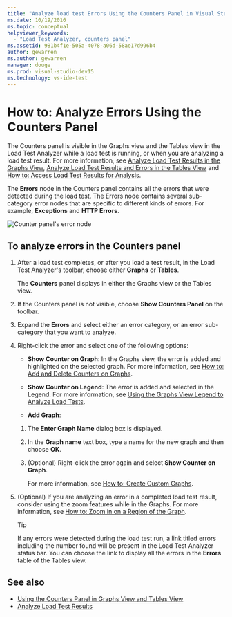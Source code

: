 ```yaml
---
title: "Analyze load test Errors Using the Counters Panel in Visual Studio"
ms.date: 10/19/2016
ms.topic: conceptual
helpviewer_keywords:
  - "Load Test Analyzer, counters panel"
ms.assetid: 981b4f1e-505a-4078-a06d-58ae17d996b4
author: gewarren
ms.author: gewarren
manager: douge
ms.prod: visual-studio-dev15
ms.technology: vs-ide-test
---
```

# How to: Analyze Errors Using the Counters Panel

The Counters panel is visible in the Graphs view and the Tables view in the Load Test Analyzer while a load test is running, or when you are analyzing a load test result. For more information, see [Analyze Load Test Results in the Graphs View](../test/analyze-load-test-results-in-the-graphs-view.md), [Analyze Load Test Results and Errors in the Tables View](../test/analyze-load-test-results-and-errors-in-the-tables-view.md) and [How to: Access Load Test Results for Analysis](../test/how-to-access-load-test-results-for-analysis.md).

 The **Errors** node in the Counters panel contains all the errors that were detected during the load test. The Errors node contains several sub-category error nodes that are specific to different kinds of errors. For example, **Exceptions** and **HTTP Errors**.

 ![Counter panel's error node](../test/media/ltest_errornode.png "LTest_ErrorNode")

## To analyze errors in the Counters panel

1.  After a load test completes, or after you load a test result, in the Load Test Analyzer's toolbar, choose either **Graphs** or **Tables**.

     The **Counters** panel displays in either the Graphs view or the Tables view.

2.  If the Counters panel is not visible, choose **Show Counters Panel** on the toolbar.

3.  Expand the **Errors** and select either an error category, or an error sub-category that you want to analyze.

4.  Right-click the error and select one of the following options:

    -   **Show Counter on Graph**: In the Graphs view, the error is added and highlighted on the selected graph. For more information, see [How to: Add and Delete Counters on Graphs](../test/how-to-add-and-delete-counters-on-graphs-in-load-test-results.md).

    -   **Show Counter on Legend**: The error is added and selected in the Legend. For more information, see [Using the Graphs View Legend to Analyze Load Tests](../test/use-the-graphs-view-legend-to-analyze-load-tests.md).

    -   **Add Graph**:

    1.  The **Enter Graph Name** dialog box is displayed.

    2.  In the **Graph name** text box, type a name for the new graph and then choose **OK**.

    3.  (Optional) Right-click the error again and select **Show Counter on Graph**.

         For more information, see [How to: Create Custom Graphs](../test/how-to-create-custom-graphs-in-load-test-results.md).

5.  (Optional) If you are analyzing an error in a completed load test result, consider using the zoom features while in the Graphs. For more information, see [How to: Zoom in on a Region of the Graph](../test/how-to-zoom-in-on-a-region-of-the-graph-in-load-test-results.md).

    > [!TIP]
    > If any errors were detected during the load test run, a link titled errors including the number found will be present in the Load Test Analyzer status bar. You can choose the link to display all the errors in the **Errors** table of the Tables view.

## See also

- [Using the Counters Panel in Graphs View and Tables View](../test/counters-panel-in-load-test-analyzer.md)
- [Analyze Load Test Results](../test/analyze-load-test-results-using-the-load-test-analyzer.md)